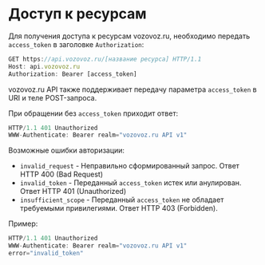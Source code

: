 # Доступ к ресурсам

Для получения доступа к ресурсам vozovoz.ru, необходимо передать `access_token` в заголовке `Authorization`:

```js
GET https://api.vozovoz.ru/[название ресурса] HTTP/1.1
Host: api.vozovoz.ru
Authorization: Bearer [access_token]
```

vozovoz.ru API также поддерживает передачу параметра `access_token` в URI и теле POST-запроса.

При обращении без `access_token` приходит ответ:

```js
HTTP/1.1 401 Unauthorized
WWW-Authenticate: Bearer realm="vozovoz.ru API v1"
```

Возможные ошибки авторизации:

* `invalid_request` - Неправильно сформированный запрос. Ответ HTTP 400 (Bad Request)
* `invalid_token` - Переданный `access_token` истек или анулирован. Ответ HTTP 401 (Unauthorized)
* `insufficient_scope` - Переданный `access_token` не обладает требуемыми привилегиями. Ответ HTTP 403 (Forbidden).

Пример:

```js
HTTP/1.1 401 Unauthorized
WWW-Authenticate: Bearer realm="vozovoz.ru API v1"
error="invalid_token"
```
